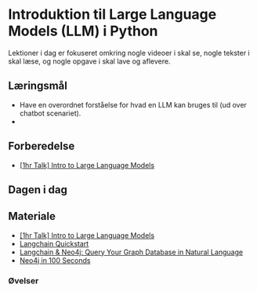 # Introduktion til Large Language Models (LLM) i Python     
Lektioner i dag er fokuseret omkring nogle videoer i skal se, nogle tekster i skal læse, og nogle opgave i skal lave og aflevere. 


## Læringsmål
* Have en overordnet forståelse for hvad en LLM kan bruges til (ud over chatbot scenariet).
* 

## Forberedelse
* [[1hr Talk] Intro to Large Language Models](https://www.youtube.com/watch?v=zjkBMFhNj_g)

## Dagen i dag

## Materiale
* [[1hr Talk] Intro to Large Language Models](https://www.youtube.com/watch?v=zjkBMFhNj_g)
* [Langchain Quickstart](https://github.com/langchain-ai/langchain/blob/72c8b3127dfaa5c68ef0d66cdb934b785bdfaa29/docs/docs/use_cases/graph/quickstart.ipynb)
* [Langchain & Neo4j: Query Your Graph Database in Natural Language](https://www.youtube.com/watch?v=Wg445gThtcE)
* [Neo4j in 100 Seconds](https://www.youtube.com/watch?v=T6L9EoBy8Zk)

### Øvelser

